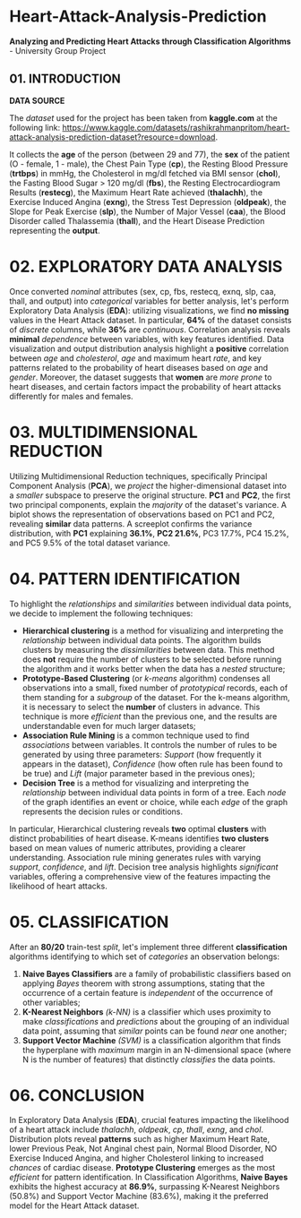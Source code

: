 # Heart-Attack-Analysis-Prediction
**Analyzing and Predicting Heart Attacks through Classification Algorithms** - University Group Project

## 01. INTRODUCTION
**DATA SOURCE**

The *dataset* used for the project has been taken from **kaggle.com** at the following link: 
<https://www.kaggle.com/datasets/rashikrahmanpritom/heart-attack-analysis-prediction-dataset?resource=download>.

It collects the **age** of the person (between 29 and 77), the **sex** of the patient (O - female, 1 - male), the Chest Pain Type (**cp**), the Resting Blood Pressure (**trtbps**) in mmHg, the Cholesterol in mg/dl fetched via BMI sensor (**chol**), the Fasting Blood Sugar > 120 mg/dl (**fbs**), the Resting Electrocardiogram Results (**restecg**), the Maximum Heart Rate achieved (**thalachh**), the Exercise Induced Angina (**exng**), the Stress Test Depression (**oldpeak**), the Slope for Peak Exercise (**slp**), the Number of Major Vessel (**caa**), the Blood Disorder called Thalassemia (**thall**), and the Heart Disease Prediction representing the **output**. 

# 02. EXPLORATORY DATA ANALYSIS
Once converted *nominal* attributes (sex, cp, fbs, restecq, exnq, slp, caa, thall, and output) into *categorical* variables for better analysis, let's perform Exploratory Data Analysis (**EDA**): utilizing visualizations, we find **no missing** values in the Heart Attack dataset. In particular, **64%** of the dataset consists of *discrete* columns, while **36%** are *continuous*. Correlation analysis reveals **minimal** *dependence* between variables, with key features identified. Data visualization and output distribution analysis highlight a **positive** correlation between *age* and *cholesterol*, *age* and maximum heart *rate*, and key patterns related to the probability of heart diseases based on *age* and *gender*. Moreover, the dataset suggests that **women** are *more prone* to heart diseases, and certain factors impact the probability of heart attacks differently for males and females.

# 03. MULTIDIMENSIONAL REDUCTION
Utilizing Multidimensional Reduction techniques, specifically Principal Component Analysis (**PCA**), we *project* the higher-dimensional dataset into a *smaller* subspace to preserve the original structure. **PC1** and **PC2**, the first two principal components, explain the *majority* of the dataset's variance. A biplot shows the representation of observations based on PC1 and PC2, revealing **similar** data patterns. A screeplot confirms the variance distribution, with **PC1** explaining **36.1%**, **PC2 21.6%**, PC3 17.7%, PC4 15.2%, and PC5 9.5% of the total dataset variance.

# 04. PATTERN IDENTIFICATION
To highlight the *relationships* and *similarities* between individual data points, we decide to implement the following techniques:
* **Hierarchical clustering** is a method for visualizing and interpreting the *relationship* between individual data points. The algorithm builds clusters by measuring the *dissimilarities* between data. This method does **not** require the number of clusters to be selected before running the algorithm and it works better when the data has a *nested* structure;
* **Prototype-Based Clustering** (or *k-means* algorithm) condenses all observations into a small, fixed number of *prototypical* records, each of them standing for a *subgroup* of the dataset. For the k-means algorithm, it is necessary to select the **number** of clusters in advance. This technique is more *efficient* than the previous one, and the results are understandable even for much larger datasets;
* **Association Rule Mining** is a common technique used to find *associations* between variables. It controls the number of rules to be generated by using three parameters: *Support* (how frequently it appears in the dataset), *Confidence* (how often rule has been found to be true) and *Lift* (major parameter based in the previous ones);
* **Decision Tree** is a method for visualizing and interpreting the *relationship* between individual data points in form of a tree. Each *node* of the graph identifies an event or choice, while each *edge* of the graph represents the decision rules or conditions.

In particular, Hierarchical clustering reveals **two** optimal **clusters** with distinct probabilities of heart disease. K-means identifies **two clusters** based on mean values of numeric attributes, providing a clearer understanding. Association rule mining generates rules with varying *support*, *confidence*, and *lift*. Decision tree analysis highlights *significant* variables, offering a comprehensive view of the features impacting the likelihood of heart attacks.

# 05. CLASSIFICATION 
After an **80/20** train-test *split*, let's implement three different **classification** algorithms identifying to which set of *categories* an observation belongs:
1. **Naive Bayes Classifiers** are a family of probabilistic classifiers based on applying *Bayes* theorem with strong assumptions, stating that the occurrence of a certain feature is *independent* of the occurrence of other variables;
2. **K-Nearest Neighbors** *(k-NN)* is a classifier which uses proximity to make *classifications* and *predictions* about the grouping of an individual data point, assuming that *similar* points can be found *near* one another;
3. **Support Vector Machine** *(SVM)* is a classification algorithm that finds the hyperplane with *maximum* margin in an N-dimensional space (where N is the number of features) that distinctly *classifies* the data points.

# 06. CONCLUSION
In Exploratory Data Analysis (**EDA**), crucial features impacting the likelihood of a heart attack include *thalachh*, *oldpeak*, *cp*, *thall*, *exng*, and *chol*. Distribution plots reveal **patterns** such as higher Maximum Heart Rate, lower Previous Peak, Not Anginal chest pain, Normal Blood Disorder, NO Exercise Induced Angina, and higher Cholesterol linking to increased *chances* of cardiac disease. **Prototype Clustering** emerges as the most *efficient* for pattern identification. In Classification Algorithms, **Naive Bayes** exhibits the highest accuracy at **86.9%**, surpassing K-Nearest Neighbors (50.8%) and Support Vector Machine (83.6%), making it the preferred model for the Heart Attack dataset.
